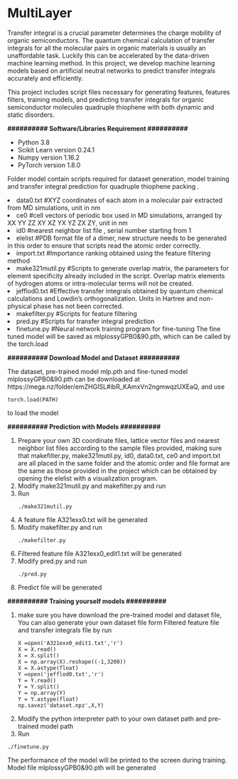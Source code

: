 # MultiLayer
<p>Transfer integral is a crucial parameter determines the charge mobility of organic semiconductors. The quantum chemical calculation of transfer integrals for all the molecular pairs in organic materials is usually an unaffordable task. Luckily this can be accelerated by the data-driven machine learning method. In this project, we develop machine learning models based on artificial neutral networks to predict transfer integrals accurately and efficiently. </p>
<p>This project includes script files necessary for generating features,  features filters, training models, and predicting transfer integrals for  organic semiconductor molecules quadruple thiophene with both dynamic and static disorders.</p>
<p><strong>########## Software/Libraries Requirement ##########</strong></p>
<ul>
<li>Python 3.8</li>
<li>Scikit Learn version 0.24.1</li>
<li>Numpy version 1.16.2</li>
<li>PyTorch version 1.8.0</li>
</ul>

<p>Folder model contain scripts required for dataset generation, model training and transfer integral prediction for quadruple thiophene packing .</p>
<li>data0.txt #XYZ coordinates of each atom in a molecular pair extracted from MD simulations, unit in nm</li>
<li>ce0 #cell vectors of periodic box used in MD simulations, arranged by XX YY ZZ XY XZ YX YZ ZX ZY, unit in nm</li>
<li>id0 #nearest neighbor list file  , serial number starting from 1</li>
<li>elelist #PDB format file of a dimer, new structure needs to be generated in this order to ensure that scripts read the atomic order correctly.</li>
<li>import.txt #Importance ranking obtained using the feature filtering method  </li>
<li>make321mutil.py #Scripts to generate overlap matrix, the parameters for element specificity already included in the script. Overlap matrix elements of hydrogen atoms or intra-molecular terms will not be created.</li>
<li>jefflod0.txt #Effective transfer integrals obtained by quantum chemical calculations and Lowdin’s orthogonalization. Units in Hartree and non-physical phase has not been corrected.</li>
<li>makefilter.py #Scripts for feature filtering</li>
<li>pred.py #Scripts for transfer integral prediction</li>
<li>finetune.py #Neural network training program for fine-tuning The fine tuned model will be saved as mlplossyGPB0&90.pth, which can be called by the torch.load </li>

<p><strong>########## Download Model and Dataset  ##########</strong></p>
The dataset, pre-trained model mlp.pth and fine-tuned model mlplossyGPB0&90.pth can be downloaded at https://mega.nz/folder/emZHGISL#ibR_KAmxVn2ngmwqzUXEaQ, and use

  ```
  torch.load(PATH)
  ```
to load the model

<p><strong>########## Prediction with Models ##########</strong></p>
<ol>
<li>Prepare your own 3D coordinate files, lattice vector files and nearest neighbor list files according to the sample files provided, making sure that makefilter.py, make321mutil.py, id0, data0.txt, ce0 and import.txt are all placed in the same folder and the atomic order and file format are the same as those provided in the project which can be obtained by opening the elelist with a visualization program. </li>
</li>
<li>Modify make321mutil.py and makefilter.py  and run </li>
  <li>Run </li>

  ```
  ./make321mutil.py
  ```
<li>A feature file A321exx0.txt will be generated </li>
<li>Modify  makefilter.py  and run </li>

  ```
  ./makefilter.py
  ```
 
<li>Filtered feature file A321exx0_edit1.txt will be generated </li>
<li>Modify pred.py and run</li>
   
  ```
  ./pred.py
  ```
<li>Predict file will be generated</li>
</ol>


<p><strong>########## Training yourself models ##########</strong></p>
<ol>
<li>make sure you have download the pre-trained model and dataset file, You can also generate your own dataset file form Filtered feature file and transfer integrals file by run</li>



  ```
  X =open('A321exx0_edit1.txt','r')
  X = X.read()
  X = X.split()
  X = np.array(X).reshape((-1,3200))
  X = X.astype(float)
  Y =open('jefflod0.txt','r') 
  Y = Y.read()
  Y = Y.split()
  Y = np.array(Y)
  Y = Y.astype(float)
  np.savez('dataset.npz',X,Y)
  ```


<li>Modify the python interpreter path to your own dataset path and pre-trained model path </li>
<li>Run</li>
</ol>
  
  ```
  ./finetune.py
  ```
  The performance of the model will be printed to the screen during training.
Model file mlplossyGPB0&90.pth will be generated</li>

